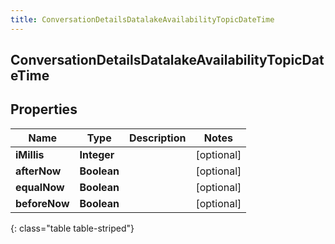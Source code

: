 ```yaml
---
title: ConversationDetailsDatalakeAvailabilityTopicDateTime
---
```

## ConversationDetailsDatalakeAvailabilityTopicDateTime


## Properties

| Name | Type | Description | Notes |
| ------------ | ------------- | ------------- | ------------- |
| **iMillis** | <!----><!---->**Integer**<!----> |  |  [optional] |
| **afterNow** | <!----><!---->**Boolean**<!----> |  |  [optional] |
| **equalNow** | <!----><!---->**Boolean**<!----> |  |  [optional] |
| **beforeNow** | <!----><!---->**Boolean**<!----> |  |  [optional] |
{: class="table table-striped"}




